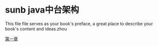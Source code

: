 # sunb java中台架构

This file file serves as your book's preface, a great place to describe your book's content and ideas.zhou

[第一章](/chapter1.md)

